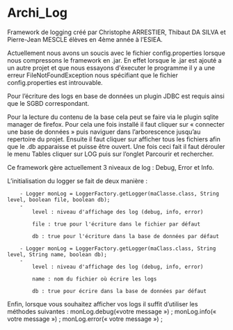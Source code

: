 # Archi_Log


Framework de logging créé par Christophe ARRESTIER, Thibaut DA SILVA et Pierre-Jean MESCLE élèves en 4ème année à l’ESIEA.

Actuellement nous avons un soucis avec le fichier config.properties lorsque nous compressons le framework en .jar. En effet lorsque le .jar est ajouté a un autre projet et que nous essayons d'éxecuter le programme il y a une erreur FileNotFoundException nous spécifiant que le fichier config.properties est introuvable.

Pour l’écriture des logs en base de données un plugin JDBC est requis ainsi que le SGBD correspondant.

Pour la lecture du contenu de la base cela peut se faire via le plugin sqlite manager de firefox. Pour cela une fois installé il faut cliquer sur « connecter une base de données »  puis naviguer dans l’arborescence jusqu’au repertoire du projet. Ensuite il faut cliquer sur afficher tous les fichiers afin que le .db apparaisse et puisse être ouvert. Une fois ceci fait il faut dérouler le menu Tables cliquer sur LOG puis sur l’onglet Parcourir et rechercher.

Ce framework gère actuellement 3 niveaux de log : Debug, Error et Info.

L’initialisation du logger se fait de deux manière : 

		- Logger monLog = LoggerFactory.getLogger(maClasse.class, String level, boolean file, boolean db);
		- 
			level : niveau d'affichage des log (debug, info, error)

			file : true pour l'écriture dans le fichier par défaut
			
			db : true pour l'écriture dans la base de données par défaut
			
		- Logger monLog = LoggerFactory.getLogger(maClass.class, String level, String name, boolean db);
		- 
			level : niveau d'affichage des log (debug, info, error)

			name : nom du fichier où écrire les logs
			
			db : true pour écrire dans la base de données par défaut
			

Enfin, lorsque vous souhaitez afficher vos logs il suffit d’utiliser les méthodes suivantes :
monLog.debug(«votre message ») ;
monLog.info(« votre message ») ;
monLog.error(« votre message ») ;

